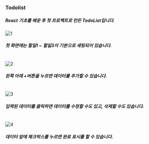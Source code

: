 ### Todolist
##### React 기초를 배운 후 첫 프로젝트로 만든 TodoList입니다.

![1](https://user-images.githubusercontent.com/106020653/216208455-ada778b7-4093-4b38-b9c3-7a0ea6fbb65f.PNG)
##### 첫 화면에는 할일1 ~ 할일3이 기본으로 세팅되어 있습니다.

#

![2](https://user-images.githubusercontent.com/106020653/216208467-3dce13a8-5431-405a-88d0-2d8c372594ac.PNG)
##### 왼쪽 아래 +버튼을 누르면 데이터를 추가할 수 있습니다.

#

![3](https://user-images.githubusercontent.com/106020653/216208484-65e32e3a-4a71-4fb7-b140-49b032a2fde2.PNG)
##### 입력된 데이터를 클릭하면 데이터를 수정할 수도 있고, 삭제할 수도 있습니다.

#

![4](https://user-images.githubusercontent.com/106020653/216208503-62e0fc85-6182-4b96-baf3-77f427f46ed3.PNG)
##### 데이터 앞에 체크박스를 누르면 완료 표시를 할 수 있습니다.
